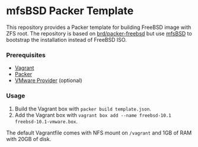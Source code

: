 mfsBSD Packer Template
======================

This repository provides a Packer template for building FreeBSD image with ZFS root. The repository is based on [brd/packer-freebsd](https://github.com/brd/packer-freebsd) but use [mfsBSD](http://mfsbsd.vx.sk/) to bootstrap the installation instead of FreeBSD ISO.

### Prerequisites

* [Vagrant](https://www.vagrantup.com/)
* [Packer](https://www.packer.io/)
* [VMware Provider](https://www.vagrantup.com/vmware) (optional)

### Usage

1. Build the Vagrant box with `packer build template.json`.
2. Add the Vagrant box with `vagrant box add --name freebsd-10.1 freebsd-10.1-vmware.box`.

The default Vagrantfile comes with NFS mount on `/vagrant` and 1GB of RAM with 20GB of disk.
